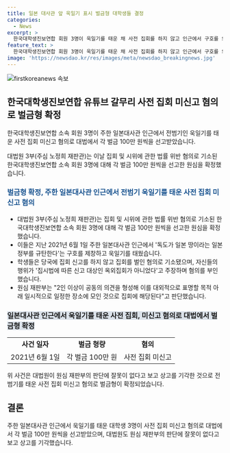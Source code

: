 ```yaml
---
title: 일본 대사관 앞 욱일기 표시 벌금형 대학생들 결정
categories:
  - News
excerpt: >
  한국대학생진보연합 회원 3명이 욱일기를 태운 채 사전 집회를 하지 않고 인근에서 구호를 외쳤다가 벌금형을 선고받았다. 대법원은 집회 및 시위에 관한 법률 위반 혐의로 각각 100만 원의 벌금을 확정했다. 학생들은 집시법 신고를 하지 않고 집회를 벌인 것으로 기소됐으며, 그러나 대법원은 이를 집회로 판단하고 상고를 기각했다.
feature_text: >
  한국대학생진보연합 회원 3명이 욱일기를 태운 채 사전 집회를 하지 않고 인근에서 구호를 외쳤다가 벌금형을 선고받았다. 대법원은 집회 및 시위에 관한 법률 위반 혐의로 각각 100만 원의 벌금을 확정했다. 학생들은 집시법 신고를 하지 않고 집회를 벌인 것으로 기소됐으며, 그러나 대법원은 이를 집회로 판단하고 상고를 기각했다.
image: 'https://newsdao.kr/res/images/meta/newsdao_breakingnews.jpg'
---
```


<p><img src="https://newsdao.kr/res/images/meta/newsdao_breakingnews.jpg" alt="firstkoreanews 속보" /></p>

<h2 data-ke-size="size26">한국대학생진보연합 유튜브 갈무리 사전 집회 미신고 혐의로 벌금형 확정</h2>

<p data-ke-size="size16">한국대학생진보연합 소속 회원 3명이 주한 일본대사관 인근에서 전범기인 욱일기를 태운 사전 집회 미신고 혐의로 대법에서 각 벌금 100만 원씩을 선고받았습니다.</p>

<p>대법원 3부(주심 노정희 재판관)는 이날 집회 및 시위에 관한 법률 위반 혐의로 기소된 한국대학생진보연합 소속 회원 3명에 대해 각 벌금 100만 원씩을 선고한 원심을 확정했습니다.</p>

<h3><span style="color: #1a5490;">벌금형 확정, 주한 일본대사관 인근에서 전범기 욱일기를 태운 사전 집회 미신고 혐의</span></h3>

<ul>
  <li>대법원 3부(주심 노정희 재판관)는 집회 및 시위에 관한 법률 위반 혐의로 기소된 한국대학생진보연합 소속 회원 3명에 대해 각 벌금 100만 원씩을 선고한 원심을 확정했습니다.</li>
  <li>이들은 지난 2021년 6월 1일 주한 일본대사관 인근에서 '독도가 일본 땅이라는 일본 정부를 규탄한다'는 구호를 제창하고 욱일기를 태웠습니다.</li>
  <li>학생들은 당국에 집회 신고를 하지 않고 집회를 벌인 혐의로 기소됐으며, 자신들의 행위가 '집시법에 따른 신고 대상인 옥외집회가 아니었다'고 주장하며 혐의를 부인했습니다.</li>
  <li>원심 재판부는 "2인 이상이 공동의 의견을 형성해 이를 대외적으로 표명할 목적 아래 일시적으로 일정한 장소에 모인 것으로 집회에 해당된다"고 판단했습니다.</li>
</ul>

<h3><b><span style="background-color: #21538527;">일본대사관 인근에서 욱일기를 태운 사전 집회, 미신고 혐의로 대법에서 벌금형 확정</span></b></h3>

<table>
  <tr>
    <td style="text-align: center; height: 17px;"><b>사건 일자</b></td>
    <td style="text-align: center; height: 17px;"><b>벌금 형량</b></td>
    <td style="text-align: center; height: 17px;"><b>혐의</b></td>
  </tr>
  <tr>
    <td style="text-align: center;">2021년 6월 1일</td>
    <td style="text-align: center;">각 벌금 100만 원</td>
    <td style="text-align: center;">사전 집회 미신고</td>
  </tr>
</table>

<p data-ke-size="size16">위 사건은 대법원이 원심 재판부의 판단에 잘못이 없다고 보고 상고를 기각한 것으로 전범기를 태운 사전 집회 미신고 혐의로 벌금형이 확정되었습니다.</p>

<h2 data-ke-size="size26">결론</h2>

<p data-ke-size="size16">주한 일본대사관 인근에서 욱일기를 태운 대학생 3명이 사전 집회 미신고 혐의로 대법에서 각 벌금 100만 원씩을 선고받았으며, 대법원도 원심 재판부의 판단에 잘못이 없다고 보고 상고를 기각했습니다.</p>

